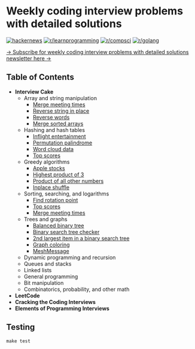 # Weekly coding interview problems with detailed solutions


[![hackernews](https://img.shields.io/badge/hackernews-22%2B-orange)](https://news.ycombinator.com/item?id=20769685)
[![r/learnprogramming](https://img.shields.io/badge/r/programming-1.4k%2B-orange)](https://www.reddit.com/r/learnprogramming/comments/ctyvbc/is_anyone_interested_in_weekly_coding_interview/?utm_source=share&utm_medium=web2x)
[![r/compsci](https://img.shields.io/badge/r/compsci-310%2B-orange)](https://www.reddit.com/r/compsci/comments/ctyy0o/is_anyone_interested_in_weekly_coding_interview/?utm_source=share&utm_medium=web2x)
[![r/golang](https://img.shields.io/badge/r/golang-92%2B-orange)](https://www.reddit.com/r/golang/comments/ctyw0l/is_anyone_interested_in_weekly_coding_interview/?utm_source=share&utm_medium=web2x)


[→ Subscribe for weekly coding interview problems with detailed solutions newsletter here →](https://www.getrevue.co/profile/hoanhan101)


## Table of Contents 

- **Interview Cake**
  - Array and string manipulation
    - [Merge meeting times]()
    - [Reverse string in place]()
    - [Reverse words]()
    - [Merge sorted arrays]()
  - Hashing and hash tables
    - [Inflight entertainment]()
    - [Permutation palindrome]()
    - [Word cloud data]()
    - [Top scores]()
  - Greedy algorithms
    - [Apple stocks]()
    - [Highest product of 3]()
    - [Product of all other numbers]()
    - [Inplace shuffle]()
  - Sorting, searching, and logarithms
    - [Find rotation point]()
    - [Top scores]()
    - [Merge meeting times]()
  - Trees and graphs
    - [Balanced binary tree]()
    - [Binary search tree checker]()
    - [2nd largest item in a binary search tree]()
    - [Graph coloring]()
    - [MeshMessage]()
  - Dynamic programming and recursion
  - Queues and stacks
  - Linked lists
  - General programming
  - Bit manipulation
  - Combinatorics, probability, and other math
- **LeetCode**
- **Cracking the Coding Interviews**
- **Elements of Programming Interviews**


## Testing
```
make test
```
